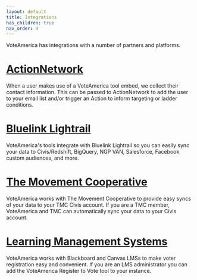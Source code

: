 ```yaml
---
layout: default
title: Integrations
has_children: true
nav_order: 4
---
```


VoteAmerica has integrations with a number of partners and platforms.

# [ActionNetwork](/integrations/action_network/)

When a user makes use of a VoteAmerica tool embed, we collect their contact information. This can be
passed to ActionNetwork to add the user to your email list and/or trigger an Action to inform targeting or ladder conditions.

# [Bluelink Lightrail](/integrations/bluelink)

VoteAmerica's tools integrate with Bluelink Lightrail
so you can easily sync your data to Civis/Redshift, BigQuery, NGP VAN, Salesforce, Facebook custom
audiences, and more.

# [The Movement Cooperative](/integrations/the_movmement_cooperative)

VoteAmerica works with The Movement Cooperative
to provide easy syncs of your data to your TMC Civis account. If you are a
TMC member, VoteAmerica and TMC can automatically sync your data to your
Civis account.

# [Learning Management Systems](/integrations/learning_management_systems)

VoteAmerica works with Blackboard and Canvas LMSs to make voter registration easy and convenient.
If you are an LMS administrator you can add the VoteAmerica Register to Vote tool to your instance.
